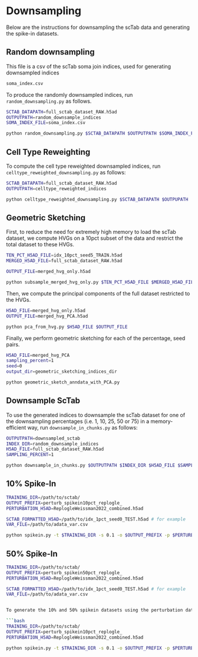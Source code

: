 # Downsampling
Below are the instructions for downsampling the scTab data and generating the spike-in datasets. 

## Random downsampling
This file is a csv of the scTab soma join indices, used for generating downsampled indices
```bash
soma_index.csv
```
To produce the randomly downsampled indices, run `random_downsampling.py` as follows.
```bash 
SCTAB_DATAPATH=full_sctab_dataset_RAW.h5ad
OUTPUTPATH=random_downsample_indices
SOMA_INDEX_FILE=soma_index.csv

python random_downsampling.py $SCTAB_DATAPATH $OUTPUTPATH $SOMA_INDEX_FILE
```

## Cell Type Reweighting

To compute the cell type reweighted downsampled indices, run `celltype_reweighted_downsampling.py` as follows:
```bash
SCTAB_DATAPATH=full_sctab_dataset_RAW.h5ad
OUTPUTPATH=celltype_reweighted_indices

python celltype_reweighted_downsampling.py $SCTAB_DATAPATH $OUTPUPATH
```

## Geometric Sketching

First, to reduce the need for extremely high memory to load the scTab dataset, we compute
HVGs on a 10pct subset of the data and restrict the total dataset to these HVGs.

```bash
TEN_PCT_H5AD_FILE=idx_10pct_seed5_TRAIN.h5ad
MERGED_H5AD_FILE=full_sctab_dataset_RAW.h5ad

OUTPUT_FILE=merged_hvg_only.h5ad

python subsample_merged_hvg_only.py $TEN_PCT_H5AD_FILE $MERGED_H5AD_FILE $OUTPUT_FILE
```

Then, we compute the principal components of the full dataset restricted to the HVGs.
```bash
H5AD_FILE=merged_hvg_only.h5ad
OUTPUT_FILE=merged_hvg_PCA.h5ad

python pca_from_hvg.py $H5AD_FILE $OUTPUT_FILE
```

Finally, we perform geometric sketching for each of the percentage, seed pairs.
```bash
H5AD_FILE=merged_hvg_PCA
sampling_percent=1
seed=0
output_dir=geometric_sketching_indices_dir

python geometric_sketch_anndata_with_PCA.py
```
## Downsample ScTab

To use the generated indices to downsample the scTab dataset for one of the downsampling percentages (i.e. 1, 10, 25, 50 or 75) in a memory-efficient way, run `downsample_in_chunks.py` as follows:

```bash
OUTPUTPATH=downsampled_sctab
INDEX_DIR=random_downsample_indices
H5AD_FILE=full_sctab_dataset_RAW.h5ad
SAMPLING_PERCENT=1

python downsample_in_chunks.py $OUTPUTPATH $INDEX_DIR $H5AD_FILE $SAMPLING_PERCENT
```


## 10% Spike-In
```bash
TRAINING_DIR=/path/to/sctab/
OUTPUT_PREFIX=perturb_spikein10pct_replogle_
PERTURBATION_H5AD=ReplogleWeissman2022_combined.h5ad

SCTAB_FORMATTED_H5AD=/path/to/idx_1pct_seed0_TEST.h5ad # for example
VAR_FILE=/path/to/adata_var.csv

python spikein.py -t $TRAINING_DIR -s 0.1 -o $OUTPUT_PREFIX -p $PERTURBATION_H5AD -f $SCTAB_FORMATTED_H5AD -v $VAR_FILE
```

## 50% Spike-In

```bash
TRAINING_DIR=/path/to/sctab/
OUTPUT_PREFIX=perturb_spikein50pct_replogle_
PERTURBATION_H5AD=ReplogleWeissman2022_combined.h5ad

SCTAB_FORMATTED_H5AD=/path/to/idx_1pct_seed0_TEST.h5ad # for example
VAR_FILE=/path/to/adata_var.csv


To generate the 10% and 50% spikein datasets using the perturbation dats, run `spikein.py` as follows: 

```bash
TRAINING_DIR=/path/to/sctab/
OUTPUT_PREFIX=perturb_spikein10pct_replogle_
PERTURBATION_H5AD=ReplogleWeissman2022_combined.h5ad

python spikein.py -t $TRAINING_DIR -s 0.1 -o $OUTPUT_PREFIX -p $PERTURBATION_H5AD -f $SCTAB_FORMATTED_H5AD -v $VAR_FILE
```

